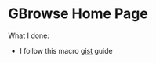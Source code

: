 # GBrowse Home Page
What I done:
- I follow this macro [gist](https://gist.github.com/bilardi/6b6cdcfabed5e5976ba697544be714d6) guide
